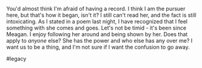You'd almost think I'm afraid of having a record. I think I am the pursuer here, but that's how it began, isn't it? I still can't read her, and the fact is still intoxicating. As I stated in a poem last night, I have recognized that I feel something with she comes and goes. Let's not be timid - it's been since Meagan.
I enjoy following her around and being shown by her. Does that apply to *anyone* else?
She has the power and who else has any over me?
I want us to be a thing, and I'm not sure if I want the confusion to go away.

#legacy
